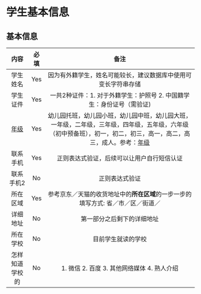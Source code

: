 # 学生基本信息

## 基本信息
| 内容 | 必填 | 备注 |
| :--: | :--: | :--: |
| 学生姓名 | Yes | 因为有外籍学生，姓名可能较长，建议数据库中使用可变长字符串存储 |
| 学生证件 | Yes | 一共2种证件：1. 对于外籍学生：护照号 2. 中国籍学生：身份证号（需验证) |
| [年级](../jiaowu/nianji.md) | Yes | 幼儿园托班，幼儿园小班，幼儿园中班，幼儿园大班，一年级，二年级，三年级，四年级，五年级，六年级（初中预备班），初一，初二，初三，高一，高二，高三，成人。参考：[年级](../jiaowu/nianji.md) |
| 联系手机 | Yes | 正则表达式验证，后续可以让用户自行短信认证 |
| 联系手机2 | No | 正则表达式验证 |
| 所在区域 | Yes | 参考京东／天猫的收货地址中的**所在区域**的一步一步的填写方式: 省／市／区／街道／ |
| 详细地址 | No | 第一部分之后剩下的详细地址 |
| 所在学校 | No | 目前学生就读的学校 |
| 怎样知道学校的 | No | 1. 微信 2. 百度 3. 其他网络媒体 4. 熟人介绍 |
